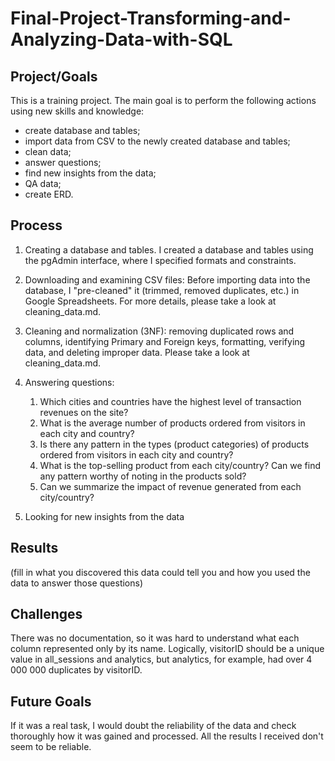 # Final-Project-Transforming-and-Analyzing-Data-with-SQL

## Project/Goals
This is a training project. The main goal is to perform the following actions using new skills and knowledge:
  - create database and tables;
  - import data from CSV to the newly created database and tables;
  - clean data;
  - answer questions;
  - find new insights from the data;
  - QA data;
  - create ERD.


## Process
  1. Creating a database and tables. I created a database and tables using the pgAdmin interface, where I specified formats and constraints. 
  2. Downloading and examining CSV files: Before importing data into the database, I "pre-cleaned" it (trimmed, removed duplicates, etc.) in Google Spreadsheets. For more details, please take a look at cleaning_data.md.
  3. Cleaning and normalization (3NF): removing duplicated rows and columns, identifying Primary and Foreign keys, formatting, verifying data, and deleting improper data. Please take a look at cleaning_data.md.
  4. Answering questions:
     
     1) Which cities and countries have the highest level of transaction revenues on the site?
     2) What is the average number of products ordered from visitors in each city and country?
     3) Is there any pattern in the types (product categories) of products ordered from visitors in each city and country?
     4) What is the top-selling product from each city/country? Can we find any pattern worthy of noting in the products sold?
     5) Can we summarize the impact of revenue generated from each city/country?

  5. Looking for new insights from the data
## Results
(fill in what you discovered this data could tell you and how you used the data to answer those questions)

## Challenges 
There was no documentation, so it was hard to understand what each column represented only by its name. Logically, visitorID should be a unique value in all_sessions and analytics, but analytics, for example, had over 4 000 000 duplicates by visitorID. 
 
## Future Goals
If it was a real task, I would doubt the reliability of the data and check thoroughly how it was gained and processed. All the results I received don't seem to be reliable.
